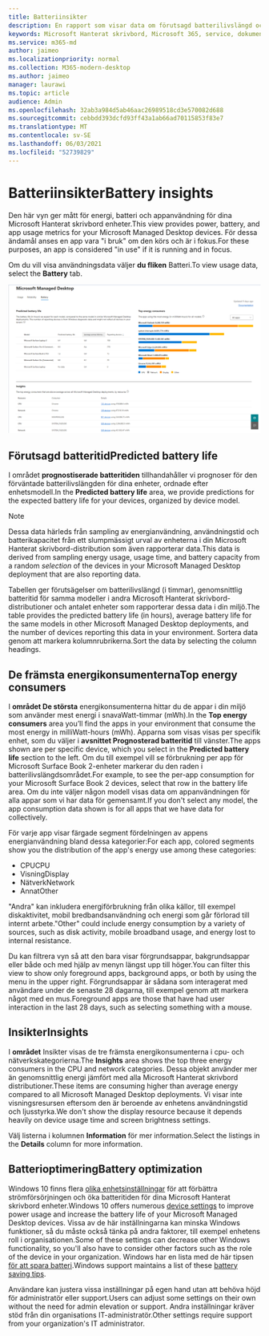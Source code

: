 ```yaml
---
title: Batteriinsikter
description: En rapport som visar data om förutsagd batterilivslängd och toppkraftskonsumenter
keywords: Microsoft Hanterat skrivbord, Microsoft 365, service, dokumentation
ms.service: m365-md
author: jaimeo
ms.localizationpriority: normal
ms.collection: M365-modern-desktop
ms.author: jaimeo
manager: laurawi
ms.topic: article
audience: Admin
ms.openlocfilehash: 32ab3a984d5ab46aac26989518cd3e570082d688
ms.sourcegitcommit: cebbdd393dcfd93ff43a1ab66ad70115853f83e7
ms.translationtype: MT
ms.contentlocale: sv-SE
ms.lasthandoff: 06/03/2021
ms.locfileid: "52739829"
---
```

# <a name="battery-insights"></a><span data-ttu-id="00bb4-104">Batteriinsikter</span><span class="sxs-lookup"><span data-stu-id="00bb4-104">Battery insights</span></span>
<span data-ttu-id="00bb4-105">Den här vyn ger mått för energi, batteri och appanvändning för dina Microsoft Hanterat skrivbord enheter.</span><span class="sxs-lookup"><span data-stu-id="00bb4-105">This view provides power, battery, and app usage metrics for your Microsoft Managed Desktop devices.</span></span> <span data-ttu-id="00bb4-106">För dessa ändamål anses en app vara "i bruk" om den körs och är i fokus.</span><span class="sxs-lookup"><span data-stu-id="00bb4-106">For these purposes, an app is considered "in use" if it is running and in focus.</span></span>

<span data-ttu-id="00bb4-107">Om du vill visa användningsdata väljer **du fliken** Batteri.</span><span class="sxs-lookup"><span data-stu-id="00bb4-107">To view usage data, select the **Battery** tab.</span></span>

![Batterifönstret: prognostterat batterilivslängd per enhetsmodell i övre vänstra hörnet, de främsta energikonsumenterna (efter app) i det övre högra hörnet, insights-tabellen längst ned.](../../media/insights_battery.png)

## <a name="predicted-battery-life"></a><span data-ttu-id="00bb4-110">Förutsagd batteritid</span><span class="sxs-lookup"><span data-stu-id="00bb4-110">Predicted battery life</span></span>

<span data-ttu-id="00bb4-111">I området **prognostiserade batteritiden** tillhandahåller vi prognoser för den förväntade batterilivslängden för dina enheter, ordnade efter enhetsmodell.</span><span class="sxs-lookup"><span data-stu-id="00bb4-111">In the **Predicted battery life** area, we provide predictions for the expected battery life for your devices, organized by device model.</span></span>

> [!NOTE]
> <span data-ttu-id="00bb4-112">Dessa data härleds från sampling av energianvändning, <em></em> användningstid och batterikapacitet från ett slumpmässigt urval av enheterna i din Microsoft Hanterat skrivbord-distribution som även rapporterar data.</span><span class="sxs-lookup"><span data-stu-id="00bb4-112">This data is derived from sampling energy usage, usage time, and battery capacity from a random <em>selection</em> of the devices in your Microsoft Managed Desktop deployment that are also reporting data.</span></span>

<span data-ttu-id="00bb4-113">Tabellen ger förutsägelser om batterilivslängd (i timmar), genomsnittlig batteritid för samma modeller i andra Microsoft Hanterat skrivbord-distributioner och antalet enheter som rapporterar dessa data i din miljö.</span><span class="sxs-lookup"><span data-stu-id="00bb4-113">The table provides the predicted battery life (in hours), average battery life for the same models in other Microsoft Managed Desktop deployments, and the number of devices reporting this data in your environment.</span></span> <span data-ttu-id="00bb4-114">Sortera data genom att markera kolumnrubrikerna.</span><span class="sxs-lookup"><span data-stu-id="00bb4-114">Sort the data by selecting the column headings.</span></span>



## <a name="top-energy-consumers"></a><span data-ttu-id="00bb4-115">De främsta energikonsumenterna</span><span class="sxs-lookup"><span data-stu-id="00bb4-115">Top energy consumers</span></span>

<span data-ttu-id="00bb4-116">I **området De största** energikonsumenterna hittar du de appar i din miljö som använder mest energi i snavaWatt-timmar (mWh).</span><span class="sxs-lookup"><span data-stu-id="00bb4-116">In the **Top energy consumers** area you’ll find the apps in your environment that consume the most energy in milliWatt-hours (mWh).</span></span> <span data-ttu-id="00bb4-117">Apparna som visas visas per specifik enhet, som du väljer i **avsnittet Prognosterad batteritid** till vänster.</span><span class="sxs-lookup"><span data-stu-id="00bb4-117">The apps shown are per specific device, which you select in the **Predicted battery life** section to the left.</span></span> <span data-ttu-id="00bb4-118">Om du till exempel vill se förbrukning per app för Microsoft Surface Book 2-enheter markerar du den raden i batterilivslängdsområdet.</span><span class="sxs-lookup"><span data-stu-id="00bb4-118">For example, to see the per-app consumption for your Microsoft Surface Book 2 devices, select that row in the battery life area.</span></span> <span data-ttu-id="00bb4-119">Om du inte väljer någon modell visas data om appanvändningen för alla appar som vi har data för gemensamt.</span><span class="sxs-lookup"><span data-stu-id="00bb4-119">If you don't select any model, the app consumption data shown is for all apps that we have data for collectively.</span></span>

 <span data-ttu-id="00bb4-120">För varje app visar färgade segment fördelningen av appens energianvändning bland dessa kategorier:</span><span class="sxs-lookup"><span data-stu-id="00bb4-120">For each app, colored segments show you the distribution of the app's energy use among these categories:</span></span>

- <span data-ttu-id="00bb4-121">CPU</span><span class="sxs-lookup"><span data-stu-id="00bb4-121">CPU</span></span>
- <span data-ttu-id="00bb4-122">Visning</span><span class="sxs-lookup"><span data-stu-id="00bb4-122">Display</span></span>
- <span data-ttu-id="00bb4-123">Nätverk</span><span class="sxs-lookup"><span data-stu-id="00bb4-123">Network</span></span>
- <span data-ttu-id="00bb4-124">Annat</span><span class="sxs-lookup"><span data-stu-id="00bb4-124">Other</span></span>

<span data-ttu-id="00bb4-125">"Andra" kan inkludera energiförbrukning från olika källor, till exempel diskaktivitet, mobil bredbandsanvändning och energi som går förlorad till internt arbete.</span><span class="sxs-lookup"><span data-stu-id="00bb4-125">"Other" could include energy consumption by a variety of sources, such as disk activity, mobile broadband usage, and energy lost to internal resistance.</span></span> 

<span data-ttu-id="00bb4-126">Du kan filtrera vyn så att den bara visar förgrundsappar, bakgrundsappar eller både och med hjälp av menyn längst upp till höger.</span><span class="sxs-lookup"><span data-stu-id="00bb4-126">You can filter this view to show only foreground apps, background apps, or both by using the menu in the upper right.</span></span> <span data-ttu-id="00bb4-127">Förgrundsappar är sådana som interagerat med användare under de senaste 28 dagarna, till exempel genom att markera något med en mus.</span><span class="sxs-lookup"><span data-stu-id="00bb4-127">Foreground apps are those that have had user interaction in the last 28 days, such as selecting something with a mouse.</span></span>

## <a name="insights"></a><span data-ttu-id="00bb4-128">Insikter</span><span class="sxs-lookup"><span data-stu-id="00bb4-128">Insights</span></span>

<span data-ttu-id="00bb4-129">I **området** Insikter visas de tre främsta energikonsumenterna i cpu- och nätverkskategorierna.</span><span class="sxs-lookup"><span data-stu-id="00bb4-129">The **Insights** area shows the top three energy consumers in the CPU and network categories.</span></span> <span data-ttu-id="00bb4-130">Dessa objekt använder mer än genomsnittlig energi jämfört med alla Microsoft Hanterat skrivbord distributioner.</span><span class="sxs-lookup"><span data-stu-id="00bb4-130">These items are consuming higher than average energy compared to all Microsoft Managed Desktop deployments.</span></span> <span data-ttu-id="00bb4-131">Vi visar inte visningsresursen eftersom den är beroende av enhetens användningstid och ljusstyrka.</span><span class="sxs-lookup"><span data-stu-id="00bb4-131">We don't show the display resource because it depends heavily on device usage time and screen brightness settings.</span></span> 

<span data-ttu-id="00bb4-132">Välj listerna i kolumnen **Information** för mer information.</span><span class="sxs-lookup"><span data-stu-id="00bb4-132">Select the listings in the **Details** column for more information.</span></span>

## <a name="battery-optimization"></a><span data-ttu-id="00bb4-133">Batterioptimering</span><span class="sxs-lookup"><span data-stu-id="00bb4-133">Battery optimization</span></span>

<span data-ttu-id="00bb4-134">Windows 10 finns flera [olika enhetsinställningar](https://support.microsoft.com/help/20443/windows-10-battery-saving-tips) för att förbättra strömförsörjningen och öka batteritiden för dina Microsoft Hanterat skrivbord enheter.</span><span class="sxs-lookup"><span data-stu-id="00bb4-134">Windows 10 offers numerous [device settings](https://support.microsoft.com/help/20443/windows-10-battery-saving-tips) to improve power usage and increase the battery life of your Microsoft Managed Desktop devices.</span></span> <span data-ttu-id="00bb4-135">Vissa av de här inställningarna kan minska Windows funktioner, så du måste också tänka på andra faktorer, till exempel enhetens roll i organisationen.</span><span class="sxs-lookup"><span data-stu-id="00bb4-135">Some of these settings can decrease other Windows functionality, so you'll also have to consider other factors such as the role of the device in your organization.</span></span> <span data-ttu-id="00bb4-136">Windows har en lista med de här tipsen [för att spara batteri](https://support.microsoft.com/help/20443/windows-10-battery-saving-tips).</span><span class="sxs-lookup"><span data-stu-id="00bb4-136">Windows support maintains a list of these [battery saving tips](https://support.microsoft.com/help/20443/windows-10-battery-saving-tips).</span></span>

<span data-ttu-id="00bb4-137">Användare kan justera vissa inställningar på egen hand utan att behöva höjd för administratör eller support.</span><span class="sxs-lookup"><span data-stu-id="00bb4-137">Users can adjust some settings on their own without the need for admin elevation or support.</span></span> <span data-ttu-id="00bb4-138">Andra inställningar kräver stöd från din organisations IT-administratör.</span><span class="sxs-lookup"><span data-stu-id="00bb4-138">Other settings require support from your organization's IT administrator.</span></span>

